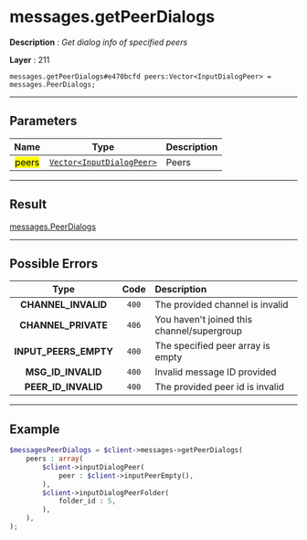 # messages.getPeerDialogs

**Description** : *Get dialog info of specified peers*

**Layer** : 211

```tl
messages.getPeerDialogs#e470bcfd peers:Vector<InputDialogPeer> = messages.PeerDialogs;
```

---

## Parameters

| Name | Type | Description |
| :---: | :---: | :--- |
| <mark>peers</mark> | [`Vector<InputDialogPeer>`](type/InputDialogPeer) | Peers |

---

## Result

[messages.PeerDialogs](type/messages.PeerDialogs)

---

## Possible Errors

| Type | Code | Description |
| :---: | :---: | :--- |
| **CHANNEL_INVALID** | `400` | The provided channel is invalid |
| **CHANNEL_PRIVATE** | `406` | You haven't joined this channel/supergroup |
| **INPUT_PEERS_EMPTY** | `400` | The specified peer array is empty |
| **MSG_ID_INVALID** | `400` | Invalid message ID provided |
| **PEER_ID_INVALID** | `400` | The provided peer id is invalid |

---

## Example

```php
$messagesPeerDialogs = $client->messages->getPeerDialogs(
	peers : array(
		$client->inputDialogPeer(
			peer : $client->inputPeerEmpty(),
		),
		$client->inputDialogPeerFolder(
			folder_id : 5,
		),
	),
);
```